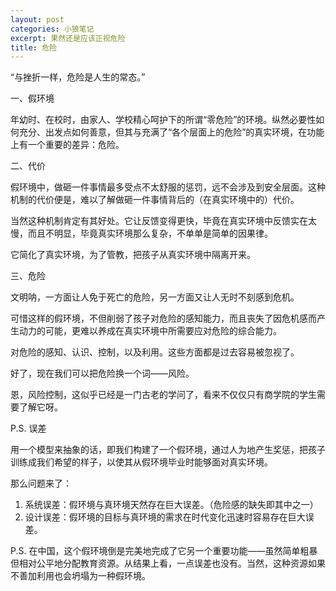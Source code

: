 ```yaml
---
layout: post
categories: 小狼笔记
excerpt: 果然还是应该正视危险
title: 危险
---
```


“与挫折一样，危险是人生的常态。”

一、假环境

年幼时、在校时，由家人、学校精心呵护下的所谓“零危险”的环境。纵然必要性如何充分、出发点如何善意，但其与充满了“各个层面上的危险”的真实环境，在功能上有一个重要的差异：危险。

二、代价

假环境中，做砸一件事情最多受点不太舒服的惩罚，远不会涉及到安全层面。这种机制的代价便是，难以了解做砸一件事情背后的（在真实环境中的）代价。

当然这种机制肯定有其好处。它让反馈变得更快，毕竟在真实环境中反馈实在太慢，而且不明显，毕竟真实环境那么复杂，不单单是简单的因果律。

它简化了真实环境，为了管教，把孩子从真实环境中隔离开来。

三、危险

文明呐，一方面让人免于死亡的危险，另一方面又让人无时不刻感到危机。

可惜这样的假环境，不但削弱了孩子对危险的感知能力，而且丧失了因危机感而产生动力的可能，更难以养成在真实环境中所需要应对危险的综合能力。

对危险的感知、认识、控制，以及利用。这些方面都是过去容易被忽视了。

好了，现在我们可以把危险换一个词——风险。

恩，风险控制，这似乎已经是一门古老的学问了，看来不仅仅只有商学院的学生需要了解它呀。


P.S. 误差

用一个模型来抽象的话，即我们构建了一个假环境，通过人为地产生奖惩，把孩子训练成我们希望的样子，以使其从假环境毕业时能够面对真实环境。

那么问题来了：

1. 系统误差：假环境与真环境天然存在巨大误差。（危险感的缺失即其中之一）
2. 设计误差：假环境的目标与真环境的需求在时代变化迅速时容易存在巨大误差。

P.S. 在中国，这个假环境倒是完美地完成了它另一个重要功能——虽然简单粗暴但相对公平地分配教育资源。从结果上看，一点误差也没有。当然，这种资源如果不善加利用也会坍塌为一种假环境。


